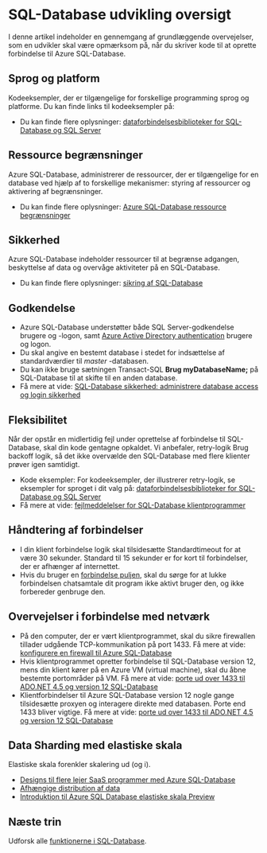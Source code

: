 <properties
    pageTitle="SQL-Database udvikle oversigt | Microsoft Azure"
    description="Få mere at vide om tilgængelige connectivity biblioteker og bedste fremgangsmåder for at oprette forbindelse til SQL Database-programmer."
    services="sql-database"
    documentationCenter=""
    authors="annemill"
    manager="jhubbard"
    editor="genemi"/>


<tags
    ms.service="sql-database"
    ms.workload="data-management"
    ms.tgt_pltfrm="na"
    ms.devlang="na"
    ms.topic="article"
    ms.date="08/17/2016"
    ms.author="annemill"/>

# <a name="sql-database-development-overview"></a>SQL-Database udvikling oversigt
I denne artikel indeholder en gennemgang af grundlæggende overvejelser, som en udvikler skal være opmærksom på, når du skriver kode til at oprette forbindelse til Azure SQL-Database.

## <a name="language-and-platform"></a>Sprog og platform
Kodeeksempler, der er tilgængelige for forskellige programming sprog og platforme. Du kan finde links til kodeeksempler på: 

* Du kan finde flere oplysninger: [dataforbindelsesbiblioteker for SQL-Database og SQL Server](sql-database-libraries.md)

## <a name="resource-limitations"></a>Ressource begrænsninger
Azure SQL-Database, administrerer de ressourcer, der er tilgængelige for en database ved hjælp af to forskellige mekanismer: styring af ressourcer og aktivering af begrænsninger.

* Du kan finde flere oplysninger: [Azure SQL-Database ressource begrænsninger](sql-database-resource-limits.md)

## <a name="security"></a>Sikkerhed
Azure SQL-Database indeholder ressourcer til at begrænse adgangen, beskyttelse af data og overvåge aktiviteter på en SQL-Database.

* Du kan finde flere oplysninger: [sikring af SQL-Database](sql-database-security.md)

## <a name="authentication"></a>Godkendelse
* Azure SQL-Database understøtter både SQL Server-godkendelse brugere og -logon, samt [Azure Active Directory authentication](sql-database-aad-authentication.md) brugere og logon.
* Du skal angive en bestemt database i stedet for indsættelse af standardværdier til *master* -databasen.
* Du kan ikke bruge sætningen Transact-SQL **Brug myDatabaseName;** på SQL-Database til at skifte til en anden database.
* Få mere at vide: [SQL-Database sikkerhed: administrere database access og login sikkerhed](sql-database-manage-logins.md)

## <a name="resiliency"></a>Fleksibilitet
Når der opstår en midlertidig fejl under oprettelse af forbindelse til SQL-Database, skal din kode gentagne opkaldet.  Vi anbefaler, retry-logik Brug backoff logik, så det ikke overvælde den SQL-Database med flere klienter prøver igen samtidigt.

* Kode eksempler: For kodeeksempler, der illustrerer retry-logik, se eksempler for sproget i dit valg på: [dataforbindelsesbiblioteker for SQL-Database og SQL Server](sql-database-libraries.md)
* Få mere at vide: [fejlmeddelelser for SQL-Database klientprogrammer](sql-database-develop-error-messages.md)

## <a name="managing-connections"></a>Håndtering af forbindelser
* I din klient forbindelse logik skal tilsidesætte Standardtimeout for at være 30 sekunder.  Standard til 15 sekunder er for kort til forbindelser, der er afhænger af internettet.
* Hvis du bruger en [forbindelse puljen](http://msdn.microsoft.com/library/8xx3tyca.aspx), skal du sørge for at lukke forbindelsen chatsamtale dit program ikke aktivt bruger den, og ikke forbereder genbruge den.

## <a name="network-considerations"></a>Overvejelser i forbindelse med netværk
* På den computer, der er vært klientprogrammet, skal du sikre firewallen tillader udgående TCP-kommunikation på port 1433.  Få mere at vide: [konfigurere en firewall til Azure SQL-Database](sql-database-configure-firewall-settings.md)
* Hvis klientprogrammet opretter forbindelse til SQL-Database version 12, mens din klient kører på en Azure VM (virtual machine), skal du åbne bestemte portområder på VM. Få mere at vide: [porte ud over 1433 til ADO.NET 4.5 og version 12 SQL-Database](sql-database-develop-direct-route-ports-adonet-v12.md)
* Klientforbindelser til Azure SQL-Database version 12 nogle gange tilsidesætte proxyen og interagere direkte med databasen. Porte end 1433 bliver vigtige. Få mere at vide: [porte ud over 1433 til ADO.NET 4.5 og version 12 SQL-Database](sql-database-develop-direct-route-ports-adonet-v12.md)

## <a name="data-sharding-with-elastic-scale"></a>Data Sharding med elastiske skala
Elastiske skala forenkler skalering ud (og i). 

* [Designs til flere lejer SaaS programmer med Azure SQL-Database](sql-database-design-patterns-multi-tenancy-saas-applications.md)
* [Afhængige distribution af data](sql-database-elastic-scale-data-dependent-routing.md)
* [Introduktion til Azure SQL Database elastiske skala Preview](sql-database-elastic-scale-get-started.md)

## <a name="next-steps"></a>Næste trin

Udforsk alle [funktionerne i SQL-Database](https://azure.microsoft.com/services/sql-database/).
